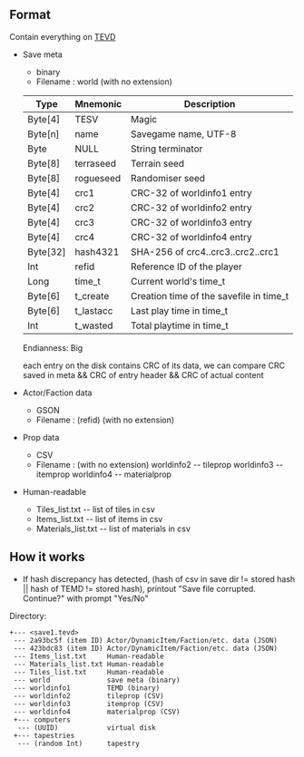 ##  Format  ##

Contain everything on [TEVD](github.com/minjaesong/TerranVirtualDisk)

*  Save meta
    - binary
    - Filename : world (with no extension)

    |Type      |Mnemonic   |Description                  |
    |----------|-----------|-----------------------------|
    |Byte[4]   |TESV       |Magic                        |
    |Byte[n]   |name       |Savegame name, UTF-8         |
    |Byte      |NULL       |String terminator            |
    |Byte[8]   |terraseed  |Terrain seed                 |
    |Byte[8]   |rogueseed  |Randomiser seed              |
    |Byte[4]   |crc1       |CRC-32 of worldinfo1 entry   |
    |Byte[4]   |crc2       |CRC-32 of worldinfo2 entry   |
    |Byte[4]   |crc3       |CRC-32 of worldinfo3 entry   |
    |Byte[4]   |crc4       |CRC-32 of worldinfo4 entry   |
    |Byte[32]  |hash4321   |SHA-256 of crc4..crc3..crc2..crc1|
    |Int       |refid      |Reference ID of the player   |
    |Long      |time_t     |Current world's time_t       |
    |Byte[6]   |t_create   |Creation time of the savefile in time_t|
    |Byte[6]   |t_lastacc  |Last play time in time_t     |
    |Int       |t_wasted   |Total playtime in time_t     |
    
    Endianness: Big
    
    each entry on the disk contains CRC of its data, we can compare CRC saved in meta && CRC of entry header && CRC of actual content

*  Actor/Faction data
    - GSON
    - Filename : (refid) (with no extension)


*  Prop data
    - CSV
    - Filename : (with no extension)
    worldinfo2 -- tileprop
    worldinfo3 -- itemprop
    worldinfo4 -- materialprop


*  Human-readable
    - Tiles_list.txt -- list of tiles in csv
    - Items_list.txt -- list of items in csv
    - Materials_list.txt -- list of materials in csv



##  How it works  ##
* If hash discrepancy has detected, (hash of csv in save dir != stored hash || hash of TEMD != stored hash), printout "Save file corrupted. Continue?" with prompt "Yes/No"

Directory:

    +--- <save1.tevd>
     --- 2a93bc5f (item ID) Actor/DynamicItem/Faction/etc. data (JSON)
     --- 423bdc83 (item ID) Actor/DynamicItem/Faction/etc. data (JSON)
     --- Items_list.txt     Human-readable
     --- Materials_list.txt Human-readable
     --- Tiles_list.txt     Human-readable
     --- world              save meta (binary)
     --- worldinfo1         TEMD (binary)
     --- worldinfo2         tileprop (CSV)
     --- worldinfo3         itemprop (CSV)
     --- worldinfo4         materialprop (CSV)
     +--- computers
      --- (UUID)            virtual disk
     +--- tapestries
      --- (random Int)      tapestry

